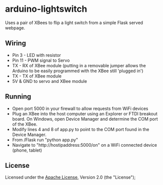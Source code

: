 arduino-lightswitch
=====

Uses a pair of XBees to flip a light switch from a simple Flask served webpage.

Wiring
----------

* Pin 3 - LED with resistor
* Pin 11 - PWM signal to Servo
* TX - RX of XBee module (putting in a removable jumper allows the Arduino to be easily programmed with the XBee still 'plugged in')
* TX - TX of XBee module
* 5V & GND to servo and XBee module

Running
----------

* Open port 5000 in your firewall to allow requests from WiFi devices
* Plug an XBee into the host computer using an Explorer or FTDI breakout board. On Windows, open Device Manager and determine the COM port of the XBee. 
* Modify lines 4 and 8 of app.py to point to the COM port found in the Device Manager.
* From /Flask run "python app.py"
* Navigate to "http://hostipaddress:5000/on" on a WiFi connected device (phone, tablet)

License
-------
Licensed under the [Apache License](http://www.apache.org/licenses/LICENSE-2.0.html), Version 2.0 (the "License");